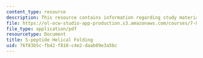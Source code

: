```yaml
---
content_type: resource
description: This resource contains information regarding study materials.
file: https://ol-ocw-studio-app-production.s3.amazonaws.com/courses/7-88j-protein-folding-and-human-disease-spring-2015/76f83b5cfb42f810c4e2daab09e3a5bc_MIT7_88JS15_S_peptide.pdf
file_type: application/pdf
resourcetype: Document
title: S-peptide Helical Folding
uid: 76f83b5c-fb42-f810-c4e2-daab09e3a5bc
---
```

